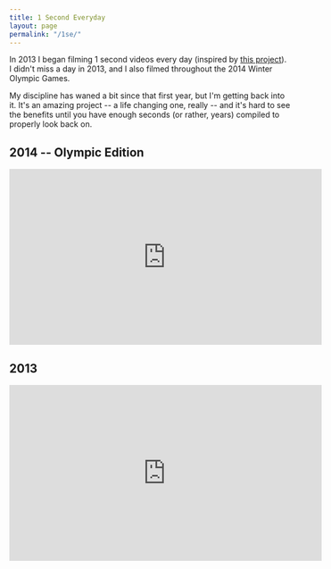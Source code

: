 ```yaml
---
title: 1 Second Everyday
layout: page
permalink: "/1se/"
---
```


In 2013 I began filming 1 second videos every day (inspired by [this project](https://www.ted.com/talks/cesar_kuriyama_one_second_every_day)). I didn't miss a day in 2013, and I also filmed throughout the 2014 Winter Olympic Games.

My discipline has waned a bit since that first year, but I'm getting back into it. It's an amazing project -- a life changing one, really -- and it's hard to see the benefits until you have enough seconds (or rather, years) compiled to properly look back on.

## 2014 -- Olympic Edition

<iframe width="560" height="315" src="https://www.youtube-nocookie.com/embed/VUACsb_henQ?rel=0&amp;controls=0&amp;showinfo=0" frameborder="0" allowfullscreen></iframe>

## 2013

<iframe width="560" height="315" src="https://www.youtube.com/embed/e1U-D57DHOo?rel=0&amp;controls=0&amp;showinfo=0" frameborder="0" allowfullscreen></iframe>
